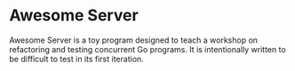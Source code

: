 Awesome Server
==============

Awesome Server is a toy program designed to teach a workshop on refactoring
and testing concurrent Go programs. It is intentionally written to be
difficult to test in its first iteration.
